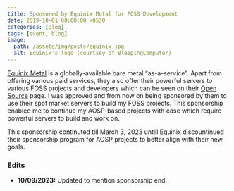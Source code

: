 ```yaml
---
title: Sponsored by Equinix Metal for FOSS Development
date: 2019-10-01 00:00:00 +0530
categories: [Blog]
tags: [event, blog]
image:
  path: /assets/img/posts/equinix.jpg
  alt: Equinix's logo (courtsey of BleepingComputer)
---
```


[Equinix Metal](https://metal.equinix.com) is a globally-available bare metal “as-a-service”. Apart from offering various paid services, they also offer their powerful servers to various FOSS projects and developers which can be seen on their [Open Source](https://metal.equinix.com/ecosystem/oss) page. I was approved and from now on being sponsored by them to use their spot market servers to build my FOSS projects. This sponsorship enabled me to continue my AOSP-based projects with ease which require powerful servers to build and work on.

This sponsorship continuted till March 3, 2023 untill Equinix discountinued their sponsorship program for AOSP projects to better align with their new goals.

### Edits

- **10/09/2023:** Updated to mention sponsorship end.
